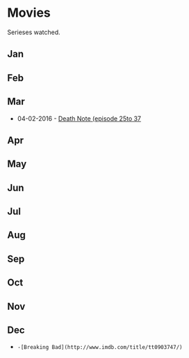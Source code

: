 # Movies
Serieses watched.

## Jan

## Feb

## Mar
* 04-02-2016 - [Death Note (episode 25to 37 ](http://www.imdb.com/title/tt0877057/)

## Apr

## May

## Jun

## Jul

## Aug

## Sep

## Oct

## Nov

## Dec
*     -[Breaking Bad](http://www.imdb.com/title/tt0903747/)

